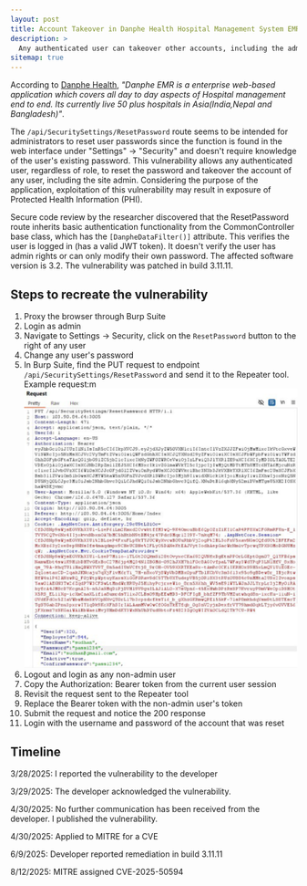 ```yaml
---
layout: post
title: Account Takeover in Danphe Health Hospital Management System EMR version 3.2
description: >
  Any authenticated user can takeover other accounts, including the admin account, due to Broken Function Level Authorization on the /api/SecuritySettings/ResetPassword endpoint.
sitemap: true
---
```


According to [Danphe Health](https://opensource-emr.github.io/hospital-management-emr/), *"Danphe EMR is a enterprise web-based application which covers all day to day aspects of Hospital management end to end. Its currently live 50 plus hospitals in Asia(India,Nepal and Bangladesh)"*.

The `/api/SecuritySettings/ResetPassword` route seems to be intended for administrators to reset user passwords since the function is found in the web interface under "Settings" -> "Security" and doesn't require knowledge of the user's existing password. This vulnerability allows any authenticated user, regardless of role, to reset the password and takeover the account of any user, including the site admin. Considering the purpose of the application, exploitation of this vulnerability may result in exposure of Protected Health Information (PHI).

Secure code review by the researcher discovered that the ResetPassword route inherits basic authentication functionality from the CommonController base class, which has the `[DanpheDataFilter()]` attribute. This verifies the user is logged in (has a valid JWT token). It doesn't verify the user has admin rights or can only modify their own password. The affected software version is 3.2. The vulnerability was patched in build 3.11.11.

## Steps to recreate the vulnerability

1. Proxy the browser through Burp Suite
2. Login as admin
2. Navigate to Settings -> Security, click on the `ResetPassword` button to the right of any user
3. Change any user's password
4. In Burp Suite, find the PUT request to endpoint `/api/SecuritySettings/ResetPassword` and send it to the Repeater tool. Example request:m![Example PUT request](/assets/img/blog/DanphePUT.png)
5. Logout and login as any non-admin user
6. Copy the Authorization: Bearer token from the current user session
7. Revisit the request sent to the Repeater tool
8. Replace the Bearer token with the non-admin user's token
9. Submit the request and notice the 200 response
10. Login with the username and password of the account that was reset

## Timeline

3/28/2025: I reported the vulnerability to the developer

3/29/2025: The developer acknowledged the vulnerability.

4/30/2025: No further communication has been received from the developer. I published the vulnerability.

4/30/2025: Applied to MITRE for a CVE

6/9/2025: Developer reported remediation in build 3.11.11

8/12/2025: MITRE assigned CVE-2025-50594